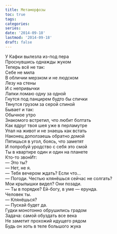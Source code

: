 ```yaml
---
title: Метаморфозы
toc: true
tags:
categories:
series:
date: '2014-09-18'
lastmod: '2014-09-18'
draft: false
---
```


<!--more-->

У Кафки вылезла из-под пера \
Проснувшись однажды жуком \
Теперь всё не так: \
Себе не мила \
В обличии мерзком и не людском \
Лезу на стены \
И с непривычки \
Лапки ломаю одну за одной \
Гнутся под панцирем будто бы спички \
Тянутся грузом за серой спиной \
Бывает и так: \
Обычное утро \
Знакомого встретил, что любит болтать \
Как вдруг твоя шея уже в перламутре \
Упал на живот и не знаешь как встать \
Наконец доползаешь обратно домой \
Пятишься в угол, боясь, что заметят \
И попробуй уродство с себя это смой \
Ты в квартире один и один на планете \
Кто-то звонИт: \
— Это ты? \
— Нет, не я. \
— Тебя вечером ждать? Если что… \
— Погоди. Честью клянёшься сейчас не солгать? \
Мои крылышки видел? Они позади. \
— Ты в порядке? Ей-богу, в уме — ерунда. \
Человек ты. \
— Клянёшься? \
— Пускай будет да. \
Гудки монотонно обрушились градом \
Задача: самой обуздать все века \
Не заметит прохожий идущего рядом \
Будь он хоть в теле большого жука
